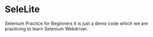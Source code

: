 # SeleLite
Selenium Practice for Beginners
It is just a demo code which we are practicing to learn Selenium Webdriver.
